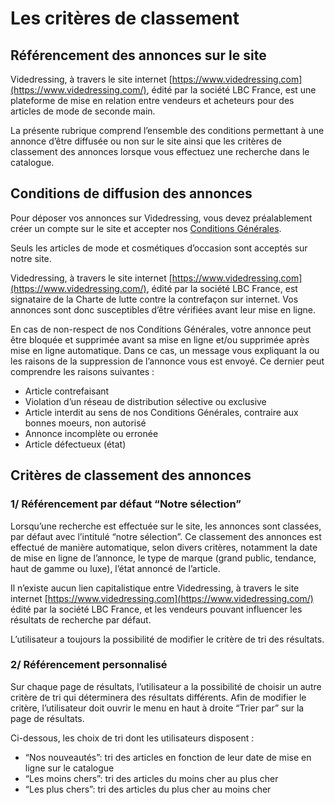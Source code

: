 Les critères de classement
==========================

Référencement des annonces sur le site
--------------------------------------

Videdressing, à travers le site internet [https://www.videdressing.com](https://www.videdressing.com/), édité par la société LBC France, est une plateforme de mise en relation entre vendeurs et acheteurs pour des articles de mode de seconde main.

La présente rubrique comprend l’ensemble des conditions permettant à une annonce d’être diffusée ou non sur le site ainsi que les critères de classement des annonces lorsque vous effectuez une recherche dans le catalogue.

Conditions de diffusion des annonces
------------------------------------

Pour déposer vos annonces sur Videdressing, vous devez préalablement créer un compte sur le site et accepter nos [Conditions Générales](https://di8gcicl2eawz.cloudfront.net/1535752807/fr_FR/pdf/terms.pdf).

Seuls les articles de mode et cosmétiques d’occasion sont acceptés sur notre site.

Videdressing, à travers le site internet [https://www.videdressing.com](https://www.videdressing.com/), édité par la société LBC France, est signataire de la Charte de lutte contre la contrefaçon sur internet. Vos annonces sont donc susceptibles d’être vérifiées avant leur mise en ligne.

En cas de non-respect de nos Conditions Générales, votre annonce peut être bloquée et supprimée avant sa mise en ligne et/ou supprimée après mise en ligne automatique. Dans ce cas, un message vous expliquant la ou les raisons de la suppression de l’annonce vous est envoyé. Ce dernier peut comprendre les raisons suivantes :

*   Article contrefaisant
*   Violation d’un réseau de distribution sélective ou exclusive
*   Article interdit au sens de nos Conditions Générales, contraire aux bonnes moeurs, non autorisé
*   Annonce incomplète ou erronée
*   Article défectueux (état)

Critères de classement des annonces
-----------------------------------

### 1/ Référencement par défaut “Notre sélection”

Lorsqu’une recherche est effectuée sur le site, les annonces sont classées, par défaut avec l’intitulé “notre sélection”. Ce classement des annonces est effectué de manière automatique, selon divers critères, notamment la date de mise en ligne de l’annonce, le type de marque (grand public, tendance, haut de gamme ou luxe), l’état annoncé de l’article.

Il n’existe aucun lien capitalistique entre Videdressing, à travers le site internet [https://www.videdressing.com](https://www.videdressing.com/) édité par la société LBC France, et les vendeurs pouvant influencer les résultats de recherche par défaut.

L’utilisateur a toujours la possibilité de modifier le critère de tri des résultats.

### 2/ Référencement personnalisé

Sur chaque page de résultats, l’utilisateur a la possibilité de choisir un autre critère de tri qui déterminera des résultats différents. Afin de modifier le critère, l’utilisateur doit ouvrir le menu en haut à droite “Trier par” sur la page de résultats.

Ci-dessous, les choix de tri dont les utilisateurs disposent :

*   “Nos nouveautés”: tri des articles en fonction de leur date de mise en ligne sur le catalogue
*   “Les moins chers”: tri des articles du moins cher au plus cher
*   “Les plus chers”: tri des articles du plus cher au moins cher